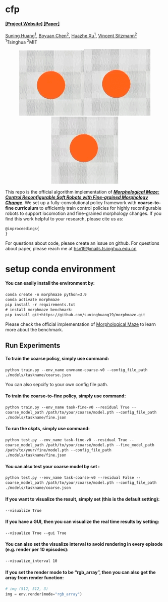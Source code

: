 # cfp

#### [[Project Website]](https://morphologicalmaze.github.io/) [[Paper]](./paper/Morphological_Maze_Control_Reconfigurable_Soft_Robots_with_Fine_grained_Morphology_Change.pdf)

[Suning Huang<sup>1</sup>](https://suninghuang19.github.io/), [Boyuan Chen<sup>2</sup>](https://boyuan.space/), [Huazhe Xu<sup>1</sup>](http://hxu.rocks//), [Vincent Sitzmann<sup>2</sup>](https://www.vincentsitzmann.com/) <br/>
<sup>1</sup>Tsinghua <sup>2</sup>MIT </br>

<center>

![](./teaser/M.gif)![](./teaser/I.gif)![](./teaser/T.gif)
</center>

This repo is the official algorithm implementation of ***[Morphological Maze: Control Reconfigurable Soft Robots with Fine-grained Morphology Change](https://morphologicalmaze.github.io/)***. We set up a fully-convolutional policy framework with **coarse-to-fine curriculum** to efficiently train control policies for highly reconfigurable robots to support locomotion and fine-grained morphology changes. If you find this work helpful to your research, please cite us as:

```
@inproceedings{
}
```

For questions about code, please create an issue on github. For questions about paper, please reach me at hsn19@mails.tsiinghua.edu.cn

# setup conda environment

#### You can easily install the environment by:

```shell
conda create -n morphmaze python=3.9
conda activate morphmaze
pip install -r requirements.txt
# install morphmaze benchmark:
pip install git+https://github.com/suninghuang19/morphmaze.git
```

Please check the official implementation of [Morphological Maze](https://github.com/suninghuang19/morphmaze) to learn more about the benchmark.

## Run Experiments

#### To train the coarse policy, simply use command:

```shell
python train.py --env_name envname-coarse-v0 --config_file_path  ./models/taskname/coarse.json
```

You can also sepcify to your own config file path.

#### To train the coarse-to-fine policy, simply use command:

```shell
python train.py --env_name task-fine-v0 --residual True --coarse_model_path /path/to/your/coarse/model.pth --config_file_path  ./models/taskname/fine.json
```

#### To run the ckpts, simply use command:

```shell
python test.py --env_name task-fine-v0 --residual True --coarse_model_path /path/to/your/coarse/model.pth --fine_model_path /path/to/your/fine/model.pth --config_file_path  ./models/taskname/fine.json
```

#### You can also test your coarse model by set :

```shell
python test.py --env_name task-coarse-v0 --residual False --coarse_model_path /path/to/your/coarse/model.pth --config_file_path  ./models/taskname/coarse.json
```

#### If you want to visualize the result, simply set (this is the default setting):

```shell
--visualize True
```

#### If you have a GUI, then you can visualize the real time results by setting:

```shell
--visualize True --gui True
```

#### You can also set the visualize interval to avoid rendering in every episode (e.g. render per 10 episodes):

```shell
--visualize_interval 10
```

#### If you set the render mode to be “rgb_array”, then you can also get the array from render function:

```python
# img (512, 512, 3)
img = env.render(mode="rgb_array")
```
